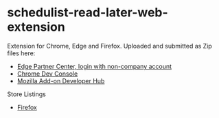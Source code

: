 # schedulist-read-later-web-extension

Extension for Chrome, Edge and Firefox. Uploaded and submitted as Zip files here:
- [Edge Partner Center, login with non-company account](https://partner.microsoft.com/en-us/dashboard/microsoftedge/d6c2471f-8cfa-4815-838a-e783f58b33d0/packages/dashboard)
- [Chrome Dev Console](https://chrome.google.com/webstore/devconsole/0d7efe24-e8e0-4841-8eec-020dd8b7c84f/knclkjigbiflbnjjhgghkmfngcpogpgp/edit?hl=sv)
- [Mozilla Add-on Developer Hub](https://addons.mozilla.org/en-US/developers/addons)

Store Listings
- [Firefox](https://addons.mozilla.org/en-GB/firefox/addon/schedulist/)
